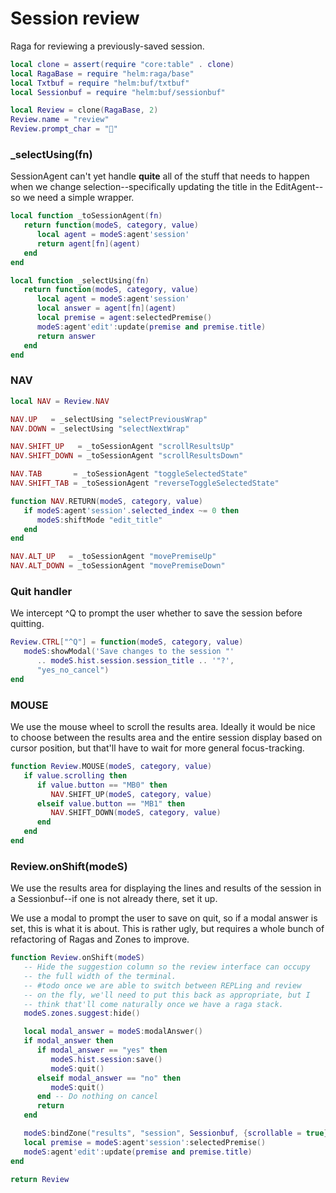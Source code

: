 # Session review

Raga for reviewing a previously\-saved session\.

```lua
local clone = assert(require "core:table" . clone)
local RagaBase = require "helm:raga/base"
local Txtbuf = require "helm:buf/txtbuf"
local Sessionbuf = require "helm:buf/sessionbuf"
```

```lua
local Review = clone(RagaBase, 2)
Review.name = "review"
Review.prompt_char = "💬"
```


### \_selectUsing\(fn\)

SessionAgent can't yet handle **quite** all of the stuff that needs to happen
when we change selection\-\-specifically updating the title in the EditAgent\-\-so
we need a simple wrapper\.

```lua
local function _toSessionAgent(fn)
   return function(modeS, category, value)
      local agent = modeS:agent'session'
      return agent[fn](agent)
   end
end

local function _selectUsing(fn)
   return function(modeS, category, value)
      local agent = modeS:agent'session'
      local answer = agent[fn](agent)
      local premise = agent:selectedPremise()
      modeS:agent'edit':update(premise and premise.title)
      return answer
   end
end
```


### NAV

```lua
local NAV = Review.NAV

NAV.UP   = _selectUsing "selectPreviousWrap"
NAV.DOWN = _selectUsing "selectNextWrap"

NAV.SHIFT_UP   = _toSessionAgent "scrollResultsUp"
NAV.SHIFT_DOWN = _toSessionAgent "scrollResultsDown"

NAV.TAB       = _toSessionAgent "toggleSelectedState"
NAV.SHIFT_TAB = _toSessionAgent "reverseToggleSelectedState"

function NAV.RETURN(modeS, category, value)
   if modeS:agent'session'.selected_index ~= 0 then
      modeS:shiftMode "edit_title"
   end
end

NAV.ALT_UP   = _toSessionAgent "movePremiseUp"
NAV.ALT_DOWN = _toSessionAgent "movePremiseDown"
```


### Quit handler

We intercept ^Q to prompt the user whether to save the session before quitting\.

```lua
Review.CTRL["^Q"] = function(modeS, category, value)
   modeS:showModal('Save changes to the session "'
      .. modeS.hist.session.session_title .. '"?',
      "yes_no_cancel")
end
```


### MOUSE

We use the mouse wheel to scroll the results area\. Ideally it would be nice
to choose between the results area and the entire session display based on
cursor position, but that'll have to wait for more general focus\-tracking\.

```lua
function Review.MOUSE(modeS, category, value)
   if value.scrolling then
      if value.button == "MB0" then
         NAV.SHIFT_UP(modeS, category, value)
      elseif value.button == "MB1" then
         NAV.SHIFT_DOWN(modeS, category, value)
      end
   end
end
```


### Review\.onShift\(modeS\)

We use the results area for displaying the lines and results
of the session in a Sessionbuf\-\-if one is not already there,
set it up\.

We use a modal to prompt the user to save on quit, so if a modal
answer is set, this is what it is about\. This is rather ugly, but
requires a whole bunch of refactoring of Ragas and Zones to improve\.

```lua
function Review.onShift(modeS)
   -- Hide the suggestion column so the review interface can occupy
   -- the full width of the terminal.
   -- #todo once we are able to switch between REPLing and review
   -- on the fly, we'll need to put this back as appropriate, but I
   -- think that'll come naturally once we have a raga stack.
   modeS.zones.suggest:hide()

   local modal_answer = modeS:modalAnswer()
   if modal_answer then
      if modal_answer == "yes" then
         modeS.hist.session:save()
         modeS:quit()
      elseif modal_answer == "no" then
         modeS:quit()
      end -- Do nothing on cancel
      return
   end

   modeS:bindZone("results", "session", Sessionbuf, {scrollable = true})
   local premise = modeS:agent'session':selectedPremise()
   modeS:agent'edit':update(premise and premise.title)
end
```

```lua
return Review
```